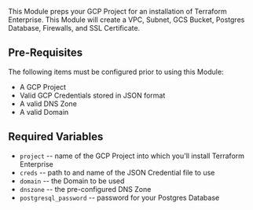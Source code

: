 This Module preps your GCP Project for an installation of Terraform Enterprise. This Module will create a VPC, Subnet, GCS Bucket, Postgres Database, Firewalls, and SSL Certificate.

## Pre-Requisites

The following items must be configured prior to using this Module:

- A GCP Project
- Valid GCP Credentials stored in JSON format
- A valid DNS Zone
- A valid Domain

## Required Variables

- `project` -- name of the GCP Project into which you'll install Terraform Enterprise
- `creds` -- path to and name of the JSON Credential file to use
- `domain` -- the Domain to be used
- `dnszone` -- the pre-configured DNS Zone
- `postgresql_password` -- password for your Postgres Database
